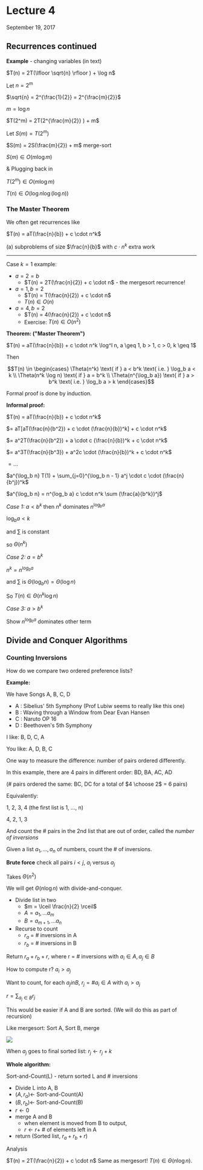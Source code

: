 # Lecture 4

September 19, 2017

## Recurrences continued

**Example** - changing variables (in text)

$T(n) = 2T(\lfloor \sqrt{n} \rfloor ) + \log n$

Let $n = 2^m$

$\sqrt{n} = 2^{\frac{1}{2}} = 2^{\frac{m}{2}}$

$m = \log{n}$

$T(2^m) = 2T(2^{\frac{m}{2}} ) + m$

Let $S(m) = T(2^m)$

$S(m) = 2S(\frac{m}{2}) + m$ merge-sort

$S(m) \in O(m \log m)$

& Plugging back in

$T(2^m) \in O(m \log m)$

$T(n) \in O(\log n \log (\log n))$

### The Master Theorem

We often get recurrences like

$T(n) = aT(\frac{n}{b}) + c \cdot n^k$

(a) subproblems of size $\frac{n}{b}$ with $c \cdot n^k$ extra work

---

Case $k = 1$ example:
* $a = 2 = b$
	* $T(n) = 2T(\frac{n}{2}) + c \cdot n$ - the mergesort recurrence!
* $a = 1, b = 2$
	* $T(n) = T(\frac{n}{2}) + c \cdot n$
	* $T(n) \in O(n)$
* $a = 4, b = 2$
	* $T(n) = 4(\frac{n}{2}) + c \cdot n$
	* Exercise: $T(n) \in O(n^2)$

**Theorem: ("Master Theorem")**

$T(n) = aT(\frac{n}{b}) + c \cdot n^k \log^l n, a \geq 1, b > 1, c > 0, k \geq 1$

Then 

$$T(n) \in \begin{cases} \Theta(n^k) \text{ if } a < b^k \text{ i.e. } \log_b a < k \\ \Theta(n^k \log n) \text{ if } a = b^k  \\ \Theta(n^{\log_b a}) \text{ if } a > b^k \text{ i.e. } \log_b a > k \end{cases}$$

Formal proof is done by induction.

**Informal proof:**

$T(n) = aT(\frac{n}{b}) + c \cdot n^k$

$= aT[aT(\frac{n}{b^2}) + c \cdot (\frac{n}{b})^k] + c \cdot n^k$

$= a^2T(\frac{n}{b^2}) + a \cdot c (\frac{n}{b})^k + c \cdot n^k$

$= a^3T(\frac{n}{b^3}) + a^2c \cdot (\frac{n}{b})^k + c \cdot n^k$

$=...$

$a^{\log_b n} T(1) + \sum_{j=0}^{\log_b n - 1} a^j \cdot c \cdot (\frac{n}{b^j})^k$

$a^{\log_b n} = n^{log_b a} c \cdot n^k \sum (\frac{a}{b^k})^j$

*Case 1:* $a < b^k$ then $n^k$ dominates $n^{\log_b a}$

$\log_b a < k$

and $\sum$ is constant

so $\Theta(n^k)$

*Case 2:* $a = b^k$ 

$n^k = n^{log_b a}$

and $\sum$ is $\Theta(\log_b n) = \Theta (\log n)$

So $T(n) \in \Theta(n^k \log n)$

*Case 3:* $a > b^k$

Show $n^{\log_b a}$ dominates other term

## Divide and Conquer Algorithms

### Counting Inversions

How do we compare two ordered preference lists?

**Example:**

We have Songs A, B, C, D

* A : Sibelius' 5th Symphony (Prof Lubiw seems to really like this one)
* B : Waving through a Window from Dear Evan Hansen
* C : Naruto OP 16
* D : Beethoven's 5th Symphony


I like: B, D, C, A

You like: A, D, B, C

One way to measure the difference: number of pairs ordered differently. 

In this example, there are 4 pairs in different order: BD, BA, AC, AD

(# pairs ordered the same: BC, DC for a total of $4 \choose 2$ = 6 pairs)

Equivalently:

1, 2, 3, 4 (the first list is 1, ..., n)

4, 2, 1, 3

And count the # pairs in the 2nd list that are out of order, called the *number of inversions*

Given a list $a_1, ..., a_n$ of numbers, count the # of inversions.

**Brute force** check all pairs $i < j$, $a_i$ versus $a_j$

Takes $\Theta(n^2)$

We will get $\Theta(n \log n)$ with divide-and-conquer.

* Divide list in two
	* $m = \lceil \frac{n}{2} \rceil$
	* $A = a_1, ... a_m$
	* $B = a_{m + 1}, ... a_n$
* Recurse to count
	* $r_a$ = # inversions in A
	* $r_b$ = # inversions in B

Return $r_a + r_b + r$, where r = # inversions with $a_i \in A, a_j \in B$

How to compute r? $a_i > a_j$

Want to count, for each $a_j in B$, $r_j = \# a_i \in A$ with $a_i > a_j$

$r = \sum_{a_j \in B} r_j$

This would be easier if A and B are sorted. (We will do this as part of recursion)

Like mergesort: Sort A, Sort B, merge

![](https://i.imgur.com/bJQSjSV.png)

When $a_j$ goes to final sorted list: $r_j \leftarrow r_j + k$

**Whole algorithm:**

Sort-and-Count(L) - return sorted L and # inversions

* Divide L into A, B
* $(A, r_a) \leftarrow$  Sort-and-Count(A)
* $(B, r_b) \leftarrow$ Sort-and-Count(B)
* $r \leftarrow 0$
* merge A and B
	* when element is moved from B to output,
	* $r \leftarrow r +$ # of elements left in A
* return (Sorted list, $r_a + r_b + r$)

Analysis

$T(n) = 2T(\frac{n}{2}) + c \cdot n$ Same as mergesort! $T(n) \in \Theta(n \log n)$.